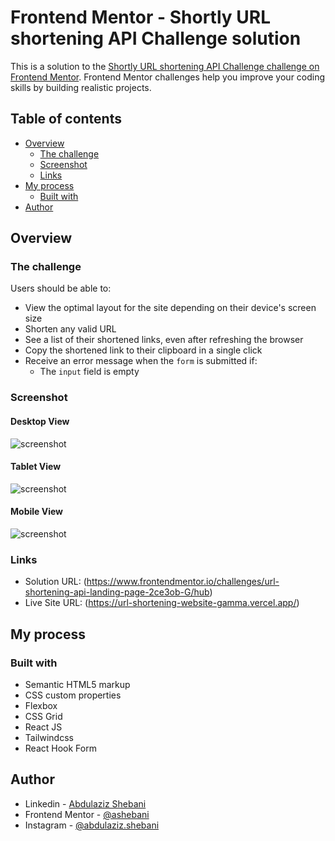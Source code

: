 # Frontend Mentor - Shortly URL shortening API Challenge solution

This is a solution to the [Shortly URL shortening API Challenge challenge on Frontend Mentor](https://www.frontendmentor.io/challenges/url-shortening-api-landing-page-2ce3ob-G). Frontend Mentor challenges help you improve your coding skills by building realistic projects.

## Table of contents

- [Overview](#overview)
  - [The challenge](#the-challenge)
  - [Screenshot](#screenshot)
  - [Links](#links)
- [My process](#my-process)
  - [Built with](#built-with)
- [Author](#author)

## Overview

### The challenge

Users should be able to:

- View the optimal layout for the site depending on their device's screen size
- Shorten any valid URL
- See a list of their shortened links, even after refreshing the browser
- Copy the shortened link to their clipboard in a single click
- Receive an error message when the `form` is submitted if:
  - The `input` field is empty

### Screenshot

#### Desktop View

![screenshot](./desktop-screenshot.png)

#### Tablet View

![screenshot](./tablet-screenshot.png)

#### Mobile View

![screenshot](./mobile-screenshot.png)

### Links

- Solution URL: (https://www.frontendmentor.io/challenges/url-shortening-api-landing-page-2ce3ob-G/hub)
- Live Site URL: (https://url-shortening-website-gamma.vercel.app/)

## My process

### Built with

- Semantic HTML5 markup
- CSS custom properties
- Flexbox
- CSS Grid
- React JS
- Tailwindcss
- React Hook Form

## Author

- Linkedin - [Abdulaziz Shebani](https://www.linkedin.com/in/abdulazizshebani/)
- Frontend Mentor - [@ashebani](https://www.frontendmentor.io/profile/ashebani)
- Instagram - [@abdulaziz.shebani](https://www.instagram.com/abdulaziz.shebani/)
